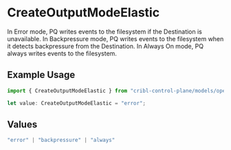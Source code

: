 # CreateOutputModeElastic

In Error mode, PQ writes events to the filesystem if the Destination is unavailable. In Backpressure mode, PQ writes events to the filesystem when it detects backpressure from the Destination. In Always On mode, PQ always writes events to the filesystem.

## Example Usage

```typescript
import { CreateOutputModeElastic } from "cribl-control-plane/models/operations";

let value: CreateOutputModeElastic = "error";
```

## Values

```typescript
"error" | "backpressure" | "always"
```